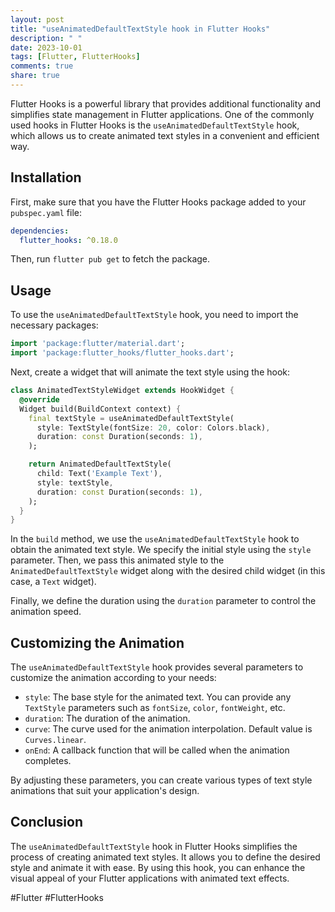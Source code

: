 ```yaml
---
layout: post
title: "useAnimatedDefaultTextStyle hook in Flutter Hooks"
description: " "
date: 2023-10-01
tags: [Flutter, FlutterHooks]
comments: true
share: true
---
```


Flutter Hooks is a powerful library that provides additional functionality and simplifies state management in Flutter applications. One of the commonly used hooks in Flutter Hooks is the `useAnimatedDefaultTextStyle` hook, which allows us to create animated text styles in a convenient and efficient way.

## Installation

First, make sure that you have the Flutter Hooks package added to your `pubspec.yaml` file:

```yaml
dependencies:
  flutter_hooks: ^0.18.0
```

Then, run `flutter pub get` to fetch the package.

## Usage

To use the `useAnimatedDefaultTextStyle` hook, you need to import the necessary packages:

```dart
import 'package:flutter/material.dart';
import 'package:flutter_hooks/flutter_hooks.dart';
```

Next, create a widget that will animate the text style using the hook:

```dart
class AnimatedTextStyleWidget extends HookWidget {
  @override
  Widget build(BuildContext context) {
    final textStyle = useAnimatedDefaultTextStyle(
      style: TextStyle(fontSize: 20, color: Colors.black),
      duration: const Duration(seconds: 1),
    );

    return AnimatedDefaultTextStyle(
      child: Text('Example Text'),
      style: textStyle,
      duration: const Duration(seconds: 1),
    );
  }
}
```

In the `build` method, we use the `useAnimatedDefaultTextStyle` hook to obtain the animated text style. We specify the initial style using the `style` parameter. Then, we pass this animated style to the `AnimatedDefaultTextStyle` widget along with the desired child widget (in this case, a `Text` widget).

Finally, we define the duration using the `duration` parameter to control the animation speed.

## Customizing the Animation

The `useAnimatedDefaultTextStyle` hook provides several parameters to customize the animation according to your needs:

- `style`: The base style for the animated text. You can provide any `TextStyle` parameters such as `fontSize`, `color`, `fontWeight`, etc.
- `duration`: The duration of the animation.
- `curve`: The curve used for the animation interpolation. Default value is `Curves.linear`.
- `onEnd`: A callback function that will be called when the animation completes.

By adjusting these parameters, you can create various types of text style animations that suit your application's design.

## Conclusion

The `useAnimatedDefaultTextStyle` hook in Flutter Hooks simplifies the process of creating animated text styles. It allows you to define the desired style and animate it with ease. By using this hook, you can enhance the visual appeal of your Flutter applications with animated text effects.

#Flutter #FlutterHooks
